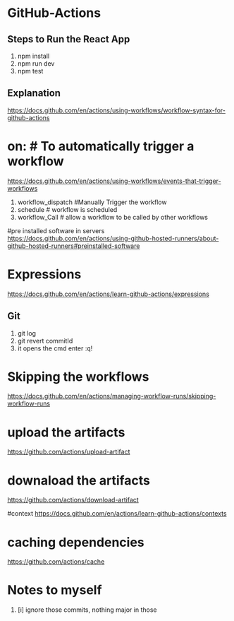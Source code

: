 # GitHub-Actions

## Steps to Run the React App
1. npm install
2. npm run dev 
3. npm test


## Explanation

https://docs.github.com/en/actions/using-workflows/workflow-syntax-for-github-actions

# on: # To automatically trigger a workflow
https://docs.github.com/en/actions/using-workflows/events-that-trigger-workflows
1. workflow_dispatch #Manually Trigger the workflow
2. schedule # workflow is scheduled
3. workflow_Call # allow a workflow to be called by other workflows

#pre installed software in servers 
https://docs.github.com/en/actions/using-github-hosted-runners/about-github-hosted-runners#preinstalled-software

# Expressions
https://docs.github.com/en/actions/learn-github-actions/expressions

## Git
1. git log
2. git revert commitId
3. it opens the cmd enter :q!

# Skipping the workflows
https://docs.github.com/en/actions/managing-workflow-runs/skipping-workflow-runs

# upload the artifacts
https://github.com/actions/upload-artifact

# downaload the artifacts
https://github.com/actions/download-artifact

#context
https://docs.github.com/en/actions/learn-github-actions/contexts

# caching dependencies 
https://github.com/actions/cache

# Notes to myself
1. [i] ignore those commits, nothing major in those